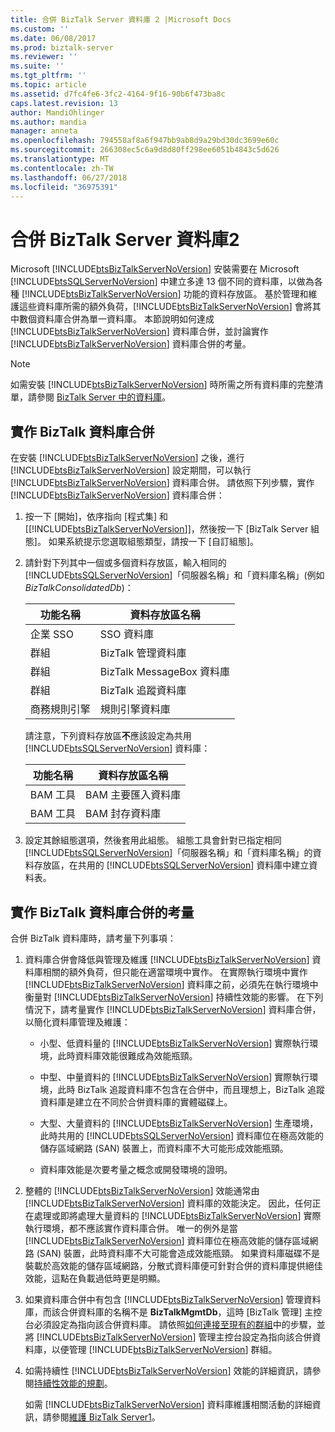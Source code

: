 ```yaml
---
title: 合併 BizTalk Server 資料庫 2 |Microsoft Docs
ms.custom: ''
ms.date: 06/08/2017
ms.prod: biztalk-server
ms.reviewer: ''
ms.suite: ''
ms.tgt_pltfrm: ''
ms.topic: article
ms.assetid: d7fc4fe6-3fc2-4164-9f16-90b6f473ba8c
caps.latest.revision: 13
author: MandiOhlinger
ms.author: mandia
manager: anneta
ms.openlocfilehash: 794558af8a6f947bb9ab8d9a29bd30dc3699e60c
ms.sourcegitcommit: 266308ec5c6a9d8d80ff298ee6051b4843c5d626
ms.translationtype: MT
ms.contentlocale: zh-TW
ms.lasthandoff: 06/27/2018
ms.locfileid: "36975391"
---
```

# <a name="consolidate-the-biztalk-server-databases2"></a>合併 BizTalk Server 資料庫2
Microsoft [!INCLUDE[btsBizTalkServerNoVersion](../includes/btsbiztalkservernoversion-md.md)] 安裝需要在 Microsoft [!INCLUDE[btsSQLServerNoVersion](../includes/btssqlservernoversion-md.md)] 中建立多達 13 個不同的資料庫，以做為各種 [!INCLUDE[btsBizTalkServerNoVersion](../includes/btsbiztalkservernoversion-md.md)] 功能的資料存放區。 基於管理和維護這些資料庫所需的額外負荷，[!INCLUDE[btsBizTalkServerNoVersion](../includes/btsbiztalkservernoversion-md.md)] 會將其中數個資料庫合併為單一資料庫。 本節說明如何達成 [!INCLUDE[btsBizTalkServerNoVersion](../includes/btsbiztalkservernoversion-md.md)] 資料庫合併，並討論實作 [!INCLUDE[btsBizTalkServerNoVersion](../includes/btsbiztalkservernoversion-md.md)] 資料庫合併的考量。  

> [!NOTE]
>  如需安裝 [!INCLUDE[btsBizTalkServerNoVersion](../includes/btsbiztalkservernoversion-md.md)] 時所需之所有資料庫的完整清單，請參閱 [BizTalk Server 中的資料庫](../core/databases-in-biztalk-server.md)。  

## <a name="implementing-biztalk-database-consolidation"></a>實作 BizTalk 資料庫合併  
 在安裝 [!INCLUDE[btsBizTalkServerNoVersion](../includes/btsbiztalkservernoversion-md.md)] 之後，進行 [!INCLUDE[btsBizTalkServerNoVersion](../includes/btsbiztalkservernoversion-md.md)] 設定期間，可以執行 [!INCLUDE[btsBizTalkServerNoVersion](../includes/btsbiztalkservernoversion-md.md)] 資料庫合併。 請依照下列步驟，實作 [!INCLUDE[btsBizTalkServerNoVersion](../includes/btsbiztalkservernoversion-md.md)] 資料庫合併：  

1. 按一下 [開始]，依序指向 [程式集] 和 [[!INCLUDE[btsBizTalkServerNoVersion](../includes/btsbiztalkservernoversion-md.md)]]，然後按一下 [BizTalk Server 組態]。 如果系統提示您選取組態類型，請按一下 [自訂組態]。  

2. 請針對下列其中一個或多個資料存放區，輸入相同的 [!INCLUDE[btsSQLServerNoVersion](../includes/btssqlservernoversion-md.md)]「伺服器名稱」和「資料庫名稱」(例如 *BizTalkConsolidatedDb*)：  

   |功能名稱|資料存放區名稱|  
   |------------------|---------------------|  
   |企業 SSO|SSO 資料庫|  
   |群組|BizTalk 管理資料庫|  
   |群組|BizTalk MessageBox 資料庫|  
   |群組|BizTalk 追蹤資料庫|  
   |商務規則引擎|規則引擎資料庫|  

    請注意，下列資料存放區**不**應該設定為共用 [!INCLUDE[btsSQLServerNoVersion](../includes/btssqlservernoversion-md.md)] 資料庫：  


   | 功能名稱 |       資料存放區名稱       |
   |--------------|-----------------------------|
   |  BAM 工具   | BAM 主要匯入資料庫 |
   |  BAM 工具   |    BAM 封存資料庫     |


3. 設定其餘組態選項，然後套用此組態。 組態工具會針對已指定相同 [!INCLUDE[btsSQLServerNoVersion](../includes/btssqlservernoversion-md.md)]「伺服器名稱」和「資料庫名稱」的資料存放區，在共用的 [!INCLUDE[btsSQLServerNoVersion](../includes/btssqlservernoversion-md.md)] 資料庫中建立資料表。  

## <a name="considerations-for-implementing-biztalk-database-consolidation"></a>實作 BizTalk 資料庫合併的考量  
 合併 BizTalk 資料庫時，請考量下列事項：  

1. 資料庫合併會降低與管理及維護 [!INCLUDE[btsBizTalkServerNoVersion](../includes/btsbiztalkservernoversion-md.md)] 資料庫相關的額外負荷，但只能在適當環境中實作。 在實際執行環境中實作 [!INCLUDE[btsBizTalkServerNoVersion](../includes/btsbiztalkservernoversion-md.md)] 資料庫之前，必須先在執行環境中衡量對 [!INCLUDE[btsBizTalkServerNoVersion](../includes/btsbiztalkservernoversion-md.md)] 持續性效能的影響。 在下列情況下，請考量實作 [!INCLUDE[btsBizTalkServerNoVersion](../includes/btsbiztalkservernoversion-md.md)] 資料庫合併，以簡化資料庫管理及維護：  

   - 小型、低資料量的 [!INCLUDE[btsBizTalkServerNoVersion](../includes/btsbiztalkservernoversion-md.md)] 實際執行環境，此時資料庫效能很難成為效能瓶頸。  

   - 中型、中量資料的 [!INCLUDE[btsBizTalkServerNoVersion](../includes/btsbiztalkservernoversion-md.md)] 實際執行環境，此時 BizTalk 追蹤資料庫不包含在合併中，而且理想上，BizTalk 追蹤資料庫是建立在不同於合併資料庫的實體磁碟上。  

   - 大型、大量資料的 [!INCLUDE[btsBizTalkServerNoVersion](../includes/btsbiztalkservernoversion-md.md)] 生產環境，此時共用的 [!INCLUDE[btsSQLServerNoVersion](../includes/btssqlservernoversion-md.md)] 資料庫位在極高效能的儲存區域網路 (SAN) 裝置上，而資料庫不大可能形成效能瓶頸。  

   - 資料庫效能是次要考量之概念或開發環境的證明。  

2. 整體的 [!INCLUDE[btsBizTalkServerNoVersion](../includes/btsbiztalkservernoversion-md.md)] 效能通常由 [!INCLUDE[btsBizTalkServerNoVersion](../includes/btsbiztalkservernoversion-md.md)] 資料庫的效能決定。 因此，任何正在處理或即將處理大量資料的 [!INCLUDE[btsBizTalkServerNoVersion](../includes/btsbiztalkservernoversion-md.md)] 實際執行環境，都不應該實作資料庫合併。 唯一的例外是當 [!INCLUDE[btsBizTalkServerNoVersion](../includes/btsbiztalkservernoversion-md.md)] 資料庫位在極高效能的儲存區域網路 (SAN) 裝置，此時資料庫不大可能會造成效能瓶頸。 如果資料庫磁碟不是裝載於高效能的儲存區域網路，分散式資料庫便可針對合併的資料庫提供絕佳效能，這點在負載過低時更是明顯。  

3. 如果資料庫合併中有包含 [!INCLUDE[btsBizTalkServerNoVersion](../includes/btsbiztalkservernoversion-md.md)] 管理資料庫，而該合併資料庫的名稱不是 **BizTalkMgmtDb**，這時 [BizTalk 管理] 主控台必須設定為指向該合併資料庫。 請依照[如何連接至現有的群組](../core/how-to-connect-to-an-existing-group.md)中的步驟，並將 [!INCLUDE[btsBizTalkServerNoVersion](../includes/btsbiztalkservernoversion-md.md)] 管理主控台設定為指向該合併資料庫，以便管理 [!INCLUDE[btsBizTalkServerNoVersion](../includes/btsbiztalkservernoversion-md.md)] 群組。  

4. 如需持續性 [!INCLUDE[btsBizTalkServerNoVersion](../includes/btsbiztalkservernoversion-md.md)] 效能的詳細資訊，請參閱[持續性效能的規劃](../core/planning-for-sustained-performance.md)。  

   如需 [!INCLUDE[btsBizTalkServerNoVersion](../includes/btsbiztalkservernoversion-md.md)] 資料庫維護相關活動的詳細資訊，請參閱[維護 BizTalk Server1](../core/maintaining-biztalk-server1.md)。